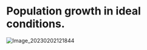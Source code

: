 # Population growth in ideal conditions.
![Image_20230202121844](https://user-images.githubusercontent.com/15227330/216252299-ff5b4c19-2448-45a1-93c6-24176ee16422.png)
